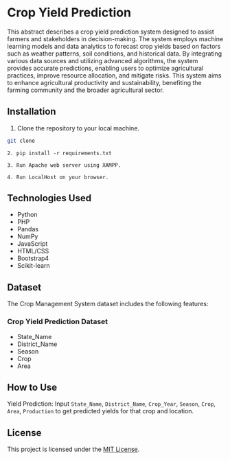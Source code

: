 # Crop Yield Prediction

This abstract describes a crop yield prediction system designed to assist farmers and stakeholders in decision-making. The system employs machine learning models and data analytics to forecast crop yields based on factors such as weather patterns, soil conditions, and historical data. By integrating various data sources and utilizing advanced algorithms, the system provides accurate predictions, enabling users to optimize agricultural practices, improve resource allocation, and mitigate risks. This system aims to enhance agricultural productivity and sustainability, benefiting the farming community and the broader agricultural sector.


## Installation

1. Clone the repository to your local machine.
```bash
git clone 
```

```
2. pip install -r requirements.txt
```

```
3. Run Apache web server using XAMPP.
```
```
4. Run LocalHost on your browser.
```



## Technologies Used
- Python
- PHP
- Pandas
- NumPy
- JavaScript
- HTML/CSS
- Bootstrap4
- Scikit-learn

## Dataset
The Crop Management System dataset includes the following features:

### Crop Yield Prediction Dataset
- State_Name
- District_Name
- Season
- Crop
- Area


## How to Use

Yield Prediction: Input `State_Name`, `District_Name`, `Crop_Year`, `Season`, `Crop`, `Area`, `Production` to get predicted yields for that crop and location.

## License
This project is licensed under the [MIT License](https://opensource.org/licenses/MIT).
